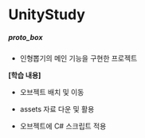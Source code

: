 # UnityStudy
##### proto_box

- 인형뽑기의 메인 기능을 구현한 프로젝트



**[학습 내용]**

- 오브젝트 배치 및 이동

- assets 자료 다운 및 활용
- 오브젝트에 C# 스크립트 적용



